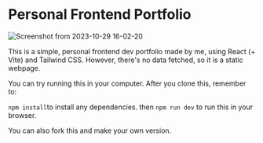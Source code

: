 # Personal Frontend Portfolio
![Screenshot from 2023-10-29 16-02-20](https://github.com/alkafds/Personal-Portfolio/assets/93595804/b6b3e883-0b46-4612-a22d-6cf5229f91c8)

This is a simple, personal frontend dev portfolio made by me, using React (+ Vite) and Tailwind CSS.
However, there's no data fetched, so it is a static webpage.

You can try running this in your computer. After you clone this, remember to:

```npm install```to install any dependencies.
then
```npm run dev``` to run this in your browser.

You can also fork this and make your own version.
